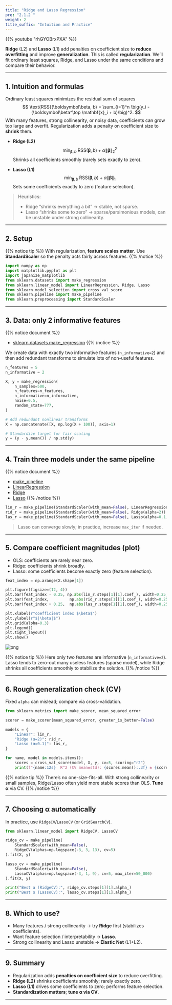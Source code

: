 ```yaml
---
title: "Ridge and Lasso Regression"
pre: "2.1.2 "
weight: 2
title_suffix: "Intuition and Practice"
---
```


{{% youtube "rhGYOBrxPXA" %}}


<div class="pagetop-box">
  <p><b>Ridge</b> (L2) and <b>Lasso</b> (L1) add penalties on coefficient size to <b>reduce overfitting</b> and improve <b>generalization</b>. This is called <b>regularization</b>. We’ll fit ordinary least squares, Ridge, and Lasso under the same conditions and compare their behavior.</p>
  </div>

---

## 1. Intuition and formulas

Ordinary least squares minimizes the residual sum of squares
$$
\text{RSS}(\boldsymbol\beta, b) = \sum_{i=1}^n \big(y_i - (\boldsymbol\beta^\top \mathbf{x}_i + b)\big)^2.
$$
With many features, strong collinearity, or noisy data, coefficients can grow too large and overfit. Regularization adds a penalty on coefficient size to <b>shrink</b> them.

- <b>Ridge (L2)</b>
  $$
  \min_{\boldsymbol\beta, b}\; \text{RSS}(\boldsymbol\beta,b) + \alpha \lVert \boldsymbol\beta \rVert_2^2
  $$
  Shrinks all coefficients smoothly (rarely sets exactly to zero).

- <b>Lasso (L1)</b>
  $$
  \min_{\boldsymbol\beta, b}\; \text{RSS}(\boldsymbol\beta,b) + \alpha \lVert \boldsymbol\beta \rVert_1
  $$
  Sets some coefficients exactly to zero (feature selection).

> Heuristics:
> - Ridge “shrinks everything a bit” → stable, not sparse.
> - Lasso “shrinks some to zero” → sparse/parsimonious models, can be unstable under strong collinearity.

---

## 2. Setup

{{% notice tip %}}
With regularization, <b>feature scales matter</b>. Use <b>StandardScaler</b> so the penalty acts fairly across features.
{{% /notice %}}

```python
import numpy as np
import matplotlib.pyplot as plt
import japanize_matplotlib
from sklearn.datasets import make_regression
from sklearn.linear_model import LinearRegression, Ridge, Lasso
from sklearn.model_selection import cross_val_score
from sklearn.pipeline import make_pipeline
from sklearn.preprocessing import StandardScaler
```

---

## 3. Data: only 2 informative features

{{% notice document %}}
- [sklearn.datasets.make_regression](https://scikit-learn.org/stable/modules/generated/sklearn.datasets.make_regression.html)
{{% /notice %}}

We create data with exactly two informative features (<code>n_informative=2</code>) and then add redundant transforms to simulate lots of non-useful features.

```python
n_features = 5
n_informative = 2

X, y = make_regression(
    n_samples=500,
    n_features=n_features,
    n_informative=n_informative,
    noise=0.5,
    random_state=777,
)

# Add redundant nonlinear transforms
X = np.concatenate([X, np.log(X + 100)], axis=1)

# Standardize target for fair scaling
y = (y - y.mean()) / np.std(y)
```

---

## 4. Train three models under the same pipeline

{{% notice document %}}
- [make_pipeline](https://scikit-learn.org/stable/modules/generated/sklearn.pipeline.make_pipeline.html)  
- [LinearRegression](https://scikit-learn.org/stable/modules/generated/sklearn.linear_model.LinearRegression.html)  
- [Ridge](https://scikit-learn.org/stable/modules/generated/sklearn.linear_model.Ridge.html)  
- [Lasso](https://scikit-learn.org/stable/modules/generated/sklearn.linear_model.Lasso.html)
{{% /notice %}}

```python
lin_r = make_pipeline(StandardScaler(with_mean=False), LinearRegression()).fit(X, y)
rid_r = make_pipeline(StandardScaler(with_mean=False), Ridge(alpha=2)).fit(X, y)
las_r = make_pipeline(StandardScaler(with_mean=False), Lasso(alpha=0.1, max_iter=10_000)).fit(X, y)
```

> Lasso can converge slowly; in practice, increase <code>max_iter</code> if needed.

---

## 5. Compare coefficient magnitudes (plot)

- OLS: coefficients are rarely near zero.  
- Ridge: coefficients shrink broadly.  
- Lasso: some coefficients become exactly zero (feature selection).

```python
feat_index = np.arange(X.shape[1])

plt.figure(figsize=(12, 4))
plt.bar(feat_index - 0.25, np.abs(lin_r.steps[1][1].coef_), width=0.25, label="Linear")
plt.bar(feat_index,         np.abs(rid_r.steps[1][1].coef_), width=0.25, label="Ridge")
plt.bar(feat_index + 0.25,  np.abs(las_r.steps[1][1].coef_), width=0.25, label="Lasso")

plt.xlabel(r"coefficient index $\beta$")
plt.ylabel(r"$|\beta|$")
plt.grid(alpha=0.3)
plt.legend()
plt.tight_layout()
plt.show()
```

![png](/images/basic/regression/02_Ridge_and_Lasso_files/02_Ridge_and_Lasso_10_1.png)

{{% notice tip %}}
Here only two features are informative (<code>n_informative=2</code>). Lasso tends to zero-out many useless features (sparse model), while Ridge shrinks all coefficients smoothly to stabilize the solution.
{{% /notice %}}

---

## 6. Rough generalization check (CV)

Fixed <code>alpha</code> can mislead; compare via cross-validation.

```python
from sklearn.metrics import make_scorer, mean_squared_error

scorer = make_scorer(mean_squared_error, greater_is_better=False)

models = {
    "Linear": lin_r,
    "Ridge (α=2)": rid_r,
    "Lasso (α=0.1)": las_r,
}

for name, model in models.items():
    scores = cross_val_score(model, X, y, cv=5, scoring="r2")
    print(f"{name:12s}  R^2 (CV mean±std): {scores.mean():.3f} ± {scores.std():.3f}")
```

{{% notice tip %}}
There’s no one-size-fits-all. With strong collinearity or small samples, Ridge/Lasso often yield more stable scores than OLS. <b>Tune α</b> via CV.
{{% /notice %}}

---

## 7. Choosing α automatically

In practice, use <code>RidgeCV</code>/<code>LassoCV</code> (or <code>GridSearchCV</code>).

```python
from sklearn.linear_model import RidgeCV, LassoCV

ridge_cv = make_pipeline(
    StandardScaler(with_mean=False),
    RidgeCV(alphas=np.logspace(-3, 3, 13), cv=5)
).fit(X, y)

lasso_cv = make_pipeline(
    StandardScaler(with_mean=False),
    LassoCV(alphas=np.logspace(-3, 1, 9), cv=5, max_iter=50_000)
).fit(X, y)

print("Best α (RidgeCV):", ridge_cv.steps[1][1].alpha_)
print("Best α (LassoCV):", lasso_cv.steps[1][1].alpha_)
```

---

## 8. Which to use?

- Many features / strong collinearity → try <b>Ridge</b> first (stabilizes coefficients).
- Want feature selection / interpretability → <b>Lasso</b>.
- Strong collinearity and Lasso unstable → <b>Elastic Net</b> (L1+L2).

---

## 9. Summary

- Regularization adds <b>penalties on coefficient size</b> to reduce overfitting.
- <b>Ridge (L2)</b> shrinks coefficients smoothly; rarely exactly zero.
- <b>Lasso (L1)</b> drives some coefficients to zero; performs feature selection.
- <b>Standardization matters</b>; <b>tune α via CV</b>.

---

